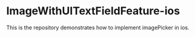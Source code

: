 # ImageWithUITextFieldFeature-ios
This is the repository demonstrates how to implement imagePicker in ios.
